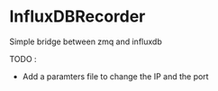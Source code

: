 # InfluxDBRecorder
Simple bridge between zmq and influxdb

TODO :
* Add a paramters file to change the IP and the port
